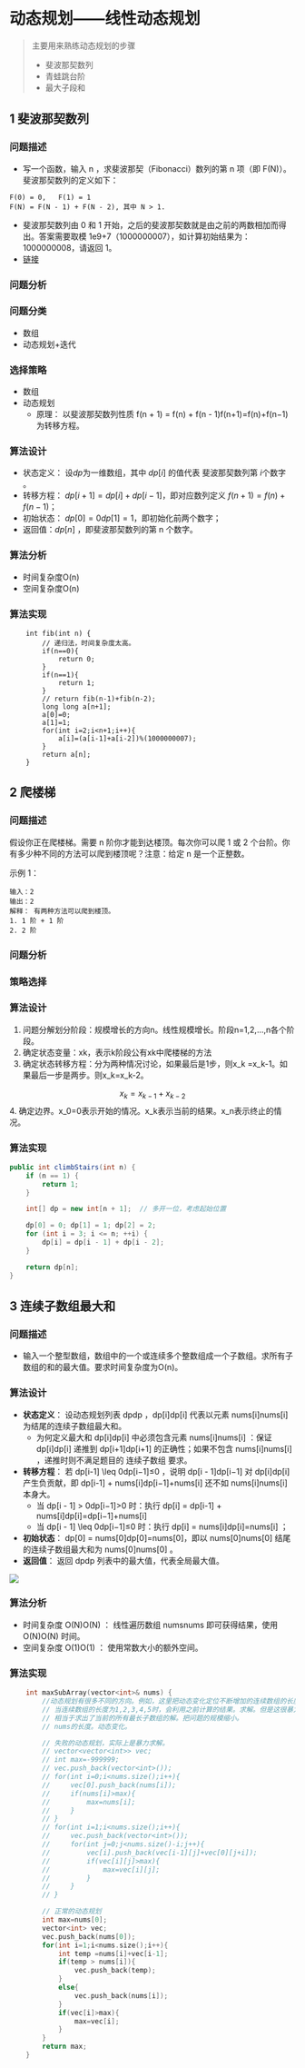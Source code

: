 # 动态规划——线性动态规划

> 主要用来熟练动态规划的步骤
> * 斐波那契数列
> * 青蛙跳台阶
> * 最大子段和

## 1 斐波那契数列

### 问题描述

* 写一个函数，输入 n ，求斐波那契（Fibonacci）数列的第 n 项（即 F(N)）。斐波那契数列的定义如下：
```
F(0) = 0,   F(1) = 1
F(N) = F(N - 1) + F(N - 2), 其中 N > 1.
```
* 斐波那契数列由 0 和 1 开始，之后的斐波那契数就是由之前的两数相加而得出。答案需要取模 1e9+7（1000000007），如计算初始结果为：1000000008，请返回 1。
* [链接](https://leetcode-cn.com/problems/fei-bo-na-qi-shu-lie-lcof)

### 问题分析


### 问题分类

* 数组
* 动态规划+迭代

### 选择策略
* 数组
* 动态规划
  * 原理： 以斐波那契数列性质 f(n + 1) = f(n) + f(n - 1)f(n+1)=f(n)+f(n−1) 为转移方程。

### 算法设计

* 状态定义： 设$dp$为一维数组，其中 $dp[i]$ 的值代表 斐波那契数列第 $i$个数字 。
* 转移方程： $dp[i + 1] = dp[i] + dp[i - 1]$，即对应数列定义 $f(n + 1) = f(n) + f(n - 1)$；
* 初始状态： $dp[0] = 0 dp[1] = 1$，即初始化前两个数字；
* 返回值：$dp[n]$ ，即斐波那契数列的第 n 个数字。


### 算法分析
* 时间复杂度O(n)
* 空间复杂度O(n)


### 算法实现

```
    int fib(int n) {
        // 递归法，时间复杂度太高。
        if(n==0){
            return 0;
        }
        if(n==1){
            return 1;
        }
        // return fib(n-1)+fib(n-2);
        long long a[n+1];
        a[0]=0;
        a[1]=1;
        for(int i=2;i<n+1;i++){
            a[i]=(a[i-1]+a[i-2])%(1000000007);
        }
        return a[n];
    }
```


## 2 爬楼梯

### 问题描述

假设你正在爬楼梯。需要 n 阶你才能到达楼顶。每次你可以爬 1 或 2 个台阶。你有多少种不同的方法可以爬到楼顶呢？注意：给定 n 是一个正整数。

示例 1：
```
输入：2
输出：2
解释： 有两种方法可以爬到楼顶。
1. 1 阶 + 1 阶
2. 2 阶
```
### 问题分析

### 策略选择

### 算法设计

1. 问题分解划分阶段：规模增长的方向n。线性规模增长。阶段n=1,2,...,n各个阶段。
2. 确定状态变量：xk，表示k阶段公有xk中爬楼梯的方法
3. 确定状态转移方程：分为两种情况讨论，如果最后是1步，则x_k =x_k-1。如果最后一步是两步。则x_k=x_k-2。

$$
x_k = x_{k-1}+x_{k-2}
$$
4. 确定边界。x_0=0表示开始的情况。x_k表示当前的结果。x_n表示终止的情况。

### 算法实现
```java
public int climbStairs(int n) {
    if (n == 1) {
        return 1;
    }

    int[] dp = new int[n + 1];  // 多开一位，考虑起始位置

    dp[0] = 0; dp[1] = 1; dp[2] = 2;
    for (int i = 3; i <= n; ++i) {
        dp[i] = dp[i - 1] + dp[i - 2];
    }

    return dp[n];
}
```

## 3 连续子数组最大和

### 问题描述

* 输入一个整型数组，数组中的一个或连续多个整数组成一个子数组。求所有子数组的和的最大值。要求时间复杂度为O(n)。

### 算法设计

* **状态定义**： 设动态规划列表 dpdp ，dp[i]dp[i] 代表以元素 nums[i]nums[i] 为结尾的连续子数组最大和。
  * 为何定义最大和 dp[i]dp[i] 中必须包含元素 nums[i]nums[i] ：保证 dp[i]dp[i] 递推到 dp[i+1]dp[i+1] 的正确性；如果不包含 nums[i]nums[i] ，递推时则不满足题目的 连续子数组 要求。
* **转移方程**： 若 dp[i-1] \leq 0dp[i−1]≤0 ，说明 dp[i - 1]dp[i−1] 对 dp[i]dp[i] 产生负贡献，即 dp[i-1] + nums[i]dp[i−1]+nums[i] 还不如 nums[i]nums[i] 本身大。   
  * 当 dp[i - 1] > 0dp[i−1]>0 时：执行 dp[i] = dp[i-1] + nums[i]dp[i]=dp[i−1]+nums[i] 
  * 当 dp[i - 1] \leq 0dp[i−1]≤0 时：执行 dp[i] = nums[i]dp[i]=nums[i] ；
* **初始状态**： dp[0] = nums[0]dp[0]=nums[0]，即以 nums[0]nums[0] 结尾的连续子数组最大和为 nums[0]nums[0] 。
* **返回值**： 返回 dpdp 列表中的最大值，代表全局最大值。

![](image/2021-03-29-09-50-50.png)

### 算法分析

* 时间复杂度 O(N)O(N) ： 线性遍历数组 numsnums 即可获得结果，使用 O(N)O(N) 时间。
* 空间复杂度 O(1)O(1) ： 使用常数大小的额外空间。

### 算法实现

```C++
    int maxSubArray(vector<int>& nums) {
        //动态规划有很多不同的方向。例如，这里把动态变化定位不断增加的连续数组的长度。
        // 当连续数组的长度为1,2,3,4,5时，会利用之前计算的结果。求解。但是这很暴力。
        // 相当于求出了当前的所有最长子数组的解。把问题的规模缩小。
        // nums的长度。动态变化。

        // 失败的动态规划，实际上是暴力求解。
        // vector<vector<int>> vec;
        // int max=-999999;
        // vec.push_back(vector<int>());
        // for(int i=0;i<nums.size();i++){
        //     vec[0].push_back(nums[i]);
        //     if(nums[i]>max){
        //         max=nums[i];
        //     }
        // }
        // for(int i=1;i<nums.size();i++){
        //     vec.push_back(vector<int>());
        //     for(int j=0;j<nums.size()-i;j++){
        //         vec[i].push_back(vec[i-1][j]+vec[0][j+i]);
        //         if(vec[i][j]>max){
        //             max=vec[i][j];
        //         }
        //     }
        // }

        // 正常的动态规划
        int max=nums[0];
        vector<int> vec;
        vec.push_back(nums[0]);
        for(int i=1;i<nums.size();i++){
            int temp =nums[i]+vec[i-1];
            if(temp > nums[i]){
                vec.push_back(temp);
            }
            else{
                vec.push_back(nums[i]);
            }
            if(vec[i]>max){
                max=vec[i];
            }
        }
        return max;
    }
```